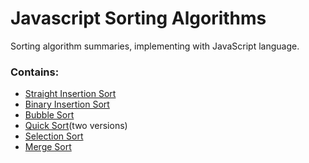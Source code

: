 # Javascript Sorting Algorithms
Sorting algorithm summaries, implementing with JavaScript language.

### Contains:
- [Straight Insertion Sort](./straightInsertionSort.js)
- [Binary Insertion Sort](./binaryInsertionSort.js)
- [Bubble Sort](./bubbleSort.js)
- [Quick Sort](./quickSort.js)(two versions)
- [Selection Sort](./selectionSort.js)
- [Merge Sort](./mergeSort.js)
